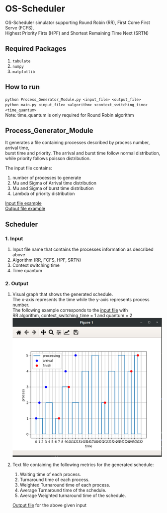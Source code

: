 # OS-Scheduler

OS-Scheduler simulator supporting Round Robin (RR), First Come First Serve (FCFS),  
Highest Priority Firts (HPF) and Shortest Remaining Time Next (SRTN)

## Required Packages
1. `tabulate`
2. `numpy`
3. `matplotlib`

## How to run
`python Process_Generator_Module.py <input_file> <output_file>`  
`python main.py <input_file> <algorithm> <context_switching_time> <time_quantum>`  
Note: time_quantum is only required for Round Robin algorithm

## Process_Generator_Module
It generates a file containing processes described by process number, arrival time,  
burst time and priority. The arrival and burst time follow normal distribution,  
while priority follows poisson distribution.

The input file contains:
1. number of processes to generate
2. Mu and Sigma of Arrival time distribution
3. Mu and Sigma of burst time distribution
4. Lambda of priority distribution

[Input file example](input.txt)  
[Output file example](generator_samples/processes1.txt)

## Scheduler
### 1. Input
   1. Input file name that contains the processes information as described above
   2. Algorithm (RR, FCFS, HPF, SRTN)
   3. Context switching time
   4. Time quantum
   
### 2. Output
   1. Visual graph that shows the generated schedule.  
   The x-axis represents the time while the y-axis represents process number.  
   The following example corresponds to the [input file](user_samples/test1.txt) with  
   RR algorithm, context_switching_time = 1 and quantum = 2  
   ![Exmaple](screenshots/test1_screenshot.png)

   2. Text file containing the following metrics for the generated schedule:
      1. Waiting time of each process.
      2. Turnaround time of each process.
      3. Weighted Turnaround time of each process.
      4. Average Turnaround time of the schedule.
      5. Average Weighted turnaround time of the schedule.  
   
        [Output file](user_samples/test1_RR_metrics.txt) for the above given input

